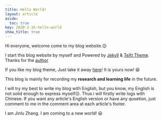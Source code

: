 ```yaml
---
title: Hello World!
layout: article
aside:
  toc: true
key: 2020-2-16-hello-world
show_title: true
---
```



Hi everyone, welcome come to my blog website.:wink:

I start this blog website by myself and Powered by [Jekyll](http://jekyllrb.com/) & [TeXt Theme](https://github.com/kitian616/jekyll-TeXt-theme). Thanks for the [author](https://github.com/kitian616)

If you like my blog theme, Just take it away [here](https://github.com/JinluZhang1126/jinluzhang1126.github.io)! It is yours now! :laughing:

This blog is mainly for recording my **research and learning life** in the future.

I will try my best to write my blog with English, but you know, my English is not solid enough to express myself:pensive:. Thus i will firstly write logs with Chinese. If you want any article's English version or have any qusetion, just comment to me in the comment area at each article's footer. 

I am Jinlu Zhang. I am coming to a new world! :smiley:

